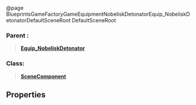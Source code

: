 @page BlueprintsGameFactoryGameEquipmentNobeliskDetonatorEquip_NobeliskDetonatorDefaultSceneRoot DefaultSceneRoot
### Parent :
<b><a href="_blueprints_game_factory_game_equipment_nobelisk_detonator_equip__nobelisk_detonator.html"><blockquote>Equip_NobeliskDetonator</blockquote></a></b>
### Class:
<b><a href="_class_script_scene_component.html"><blockquote>SceneComponent</blockquote></a></b>
## Properties
